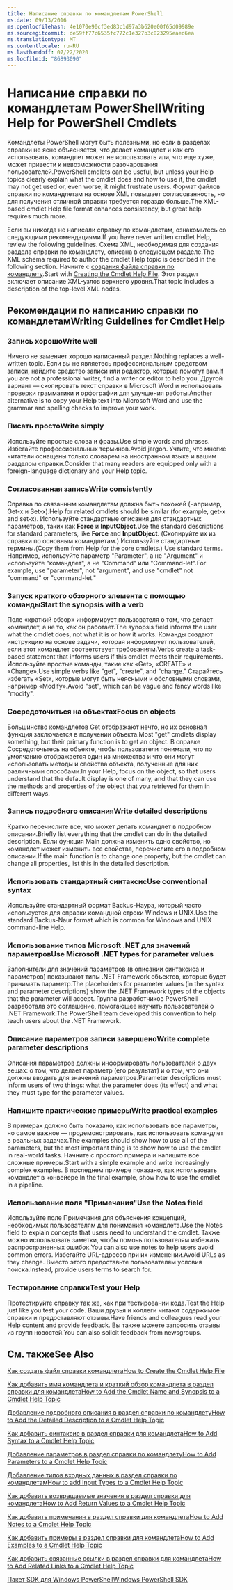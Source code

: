 ```yaml
---
title: Написание справки по командлетам PowerShell
ms.date: 09/13/2016
ms.openlocfilehash: 4e1070e90cf3ed83c1d97a3b620e00f65d09989e
ms.sourcegitcommit: de59ff77c6535fc772c1e327b3c823295eaed6ea
ms.translationtype: MT
ms.contentlocale: ru-RU
ms.lasthandoff: 07/22/2020
ms.locfileid: "86893090"
---
```

# <a name="writing-help-for-powershell-cmdlets"></a><span data-ttu-id="dd3f4-102">Написание справки по командлетам PowerShell</span><span class="sxs-lookup"><span data-stu-id="dd3f4-102">Writing Help for PowerShell Cmdlets</span></span>

<span data-ttu-id="dd3f4-103">Командлеты PowerShell могут быть полезными, но если в разделах справки не ясно объясняется, что делает командлет и как его использовать, командлет может не использовать или, что еще хуже, может привести к невозможности разочарования пользователей.</span><span class="sxs-lookup"><span data-stu-id="dd3f4-103">PowerShell cmdlets can be useful, but unless your Help topics clearly explain what the cmdlet does and how to use it, the cmdlet may not get used or, even worse, it might frustrate users.</span></span> <span data-ttu-id="dd3f4-104">Формат файлов справки по командлетам на основе XML повышает согласованность, но для получения отличной справки требуется гораздо больше.</span><span class="sxs-lookup"><span data-stu-id="dd3f4-104">The XML-based cmdlet Help file format enhances consistency, but great help requires much more.</span></span>

<span data-ttu-id="dd3f4-105">Если вы никогда не написали справку по командлетам, ознакомьтесь со следующими рекомендациями.</span><span class="sxs-lookup"><span data-stu-id="dd3f4-105">If you have never written cmdlet Help, review the following guidelines.</span></span> <span data-ttu-id="dd3f4-106">Схема XML, необходимая для создания раздела справки по командлету, описана в следующем разделе.</span><span class="sxs-lookup"><span data-stu-id="dd3f4-106">The XML schema required to author the cmdlet Help topic is described in the following section.</span></span> <span data-ttu-id="dd3f4-107">Начните с [создания файла справки по командлету](./how-to-create-the-cmdlet-help-file.md).</span><span class="sxs-lookup"><span data-stu-id="dd3f4-107">Start with [Creating the Cmdlet Help File](./how-to-create-the-cmdlet-help-file.md).</span></span> <span data-ttu-id="dd3f4-108">Этот раздел включает описание XML-узлов верхнего уровня.</span><span class="sxs-lookup"><span data-stu-id="dd3f4-108">That topic includes a description of the top-level XML nodes.</span></span>

## <a name="writing-guidelines-for-cmdlet-help"></a><span data-ttu-id="dd3f4-109">Рекомендации по написанию справки по командлетам</span><span class="sxs-lookup"><span data-stu-id="dd3f4-109">Writing Guidelines for Cmdlet Help</span></span>

### <a name="write-well"></a><span data-ttu-id="dd3f4-110">Запись хорошо</span><span class="sxs-lookup"><span data-stu-id="dd3f4-110">Write well</span></span>

<span data-ttu-id="dd3f4-111">Ничего не заменяет хорошо написанный раздел.</span><span class="sxs-lookup"><span data-stu-id="dd3f4-111">Nothing replaces a well-written topic.</span></span> <span data-ttu-id="dd3f4-112">Если вы не являетесь профессиональным средством записи, найдите средство записи или редактор, которые помогут вам.</span><span class="sxs-lookup"><span data-stu-id="dd3f4-112">If you are not a professional writer, find a writer or editor to help you.</span></span> <span data-ttu-id="dd3f4-113">Другой вариант — скопировать текст справки в Microsoft Word и использовать проверки грамматики и орфографии для улучшения работы.</span><span class="sxs-lookup"><span data-stu-id="dd3f4-113">Another alternative is to copy your Help text into Microsoft Word and use the grammar and spelling checks to improve your work.</span></span>

### <a name="write-simply"></a><span data-ttu-id="dd3f4-114">Писать просто</span><span class="sxs-lookup"><span data-stu-id="dd3f4-114">Write simply</span></span>

<span data-ttu-id="dd3f4-115">Используйте простые слова и фразы.</span><span class="sxs-lookup"><span data-stu-id="dd3f4-115">Use simple words and phrases.</span></span> <span data-ttu-id="dd3f4-116">Избегайте профессиональных терминов.</span><span class="sxs-lookup"><span data-stu-id="dd3f4-116">Avoid jargon.</span></span> <span data-ttu-id="dd3f4-117">Учтите, что многие читатели оснащены только словарем на иностранном языке и вашим разделом справки.</span><span class="sxs-lookup"><span data-stu-id="dd3f4-117">Consider that many readers are equipped only with a foreign-language dictionary and your Help topic.</span></span>

### <a name="write-consistently"></a><span data-ttu-id="dd3f4-118">Согласованная запись</span><span class="sxs-lookup"><span data-stu-id="dd3f4-118">Write consistently</span></span>

<span data-ttu-id="dd3f4-119">Справка по связанным командлетам должна быть похожей (например, Get-x и Set-x).</span><span class="sxs-lookup"><span data-stu-id="dd3f4-119">Help for related cmdlets should be similar (for example, get-x and set-x).</span></span> <span data-ttu-id="dd3f4-120">Используйте стандартные описания для стандартных параметров, таких как **Force** и **InputObject**.</span><span class="sxs-lookup"><span data-stu-id="dd3f4-120">Use the standard descriptions for standard parameters, like **Force** and **InputObject**.</span></span> <span data-ttu-id="dd3f4-121">(Скопируйте их из справки по основным командлетам.) Используйте стандартные термины.</span><span class="sxs-lookup"><span data-stu-id="dd3f4-121">(Copy them from Help for the core cmdlets.) Use standard terms.</span></span> <span data-ttu-id="dd3f4-122">Например, используйте параметр "Parameter", а не "Argument" и используйте "командлет", а не "Command" или "Command-let".</span><span class="sxs-lookup"><span data-stu-id="dd3f4-122">For example, use "parameter", not "argument", and use "cmdlet" not "command" or "command-let."</span></span>

### <a name="start-the-synopsis-with-a-verb"></a><span data-ttu-id="dd3f4-123">Запуск краткого обзорного элемента с помощью команды</span><span class="sxs-lookup"><span data-stu-id="dd3f4-123">Start the synopsis with a verb</span></span>

<span data-ttu-id="dd3f4-124">Поле «краткий обзор» информирует пользователя о том, что делает командлет, а не то, как он работает.</span><span class="sxs-lookup"><span data-stu-id="dd3f4-124">The synopsis field informs the user what the cmdlet does, not what it is or how it works.</span></span> <span data-ttu-id="dd3f4-125">Команды создают инструкцию на основе задачи, которая информирует пользователей, если этот командлет соответствует требованиям.</span><span class="sxs-lookup"><span data-stu-id="dd3f4-125">Verbs create a task-based statement that informs users if this cmdlet meets their requirements.</span></span> <span data-ttu-id="dd3f4-126">Используйте простые команды, такие как «Get», «CREATE» и «Change».</span><span class="sxs-lookup"><span data-stu-id="dd3f4-126">Use simple verbs like "get", "create", and "change."</span></span> <span data-ttu-id="dd3f4-127">Старайтесь избегать «Set», которые могут быть неясными и обсловными словами, например «Modify».</span><span class="sxs-lookup"><span data-stu-id="dd3f4-127">Avoid "set", which can be vague and fancy words like "modify".</span></span>

### <a name="focus-on-objects"></a><span data-ttu-id="dd3f4-128">Сосредоточиться на объектах</span><span class="sxs-lookup"><span data-stu-id="dd3f4-128">Focus on objects</span></span>

<span data-ttu-id="dd3f4-129">Большинство командлетов Get отображают нечто, но их основная функция заключается в получении объекта.</span><span class="sxs-lookup"><span data-stu-id="dd3f4-129">Most "get" cmdlets display something, but their primary function is to get an object.</span></span> <span data-ttu-id="dd3f4-130">В справке Сосредоточьтесь на объекте, чтобы пользователи понимали, что по умолчанию отображается один из множества и что они могут использовать методы и свойства объекта, полученные для них различными способами.</span><span class="sxs-lookup"><span data-stu-id="dd3f4-130">In your Help, focus on the object, so that users understand that the default display is one of many, and that they can use the methods and properties of the object that you retrieved for them in different ways.</span></span>

### <a name="write-detailed-descriptions"></a><span data-ttu-id="dd3f4-131">Запись подробного описания</span><span class="sxs-lookup"><span data-stu-id="dd3f4-131">Write detailed descriptions</span></span>

<span data-ttu-id="dd3f4-132">Кратко перечислите все, что может делать командлет в подробном описании.</span><span class="sxs-lookup"><span data-stu-id="dd3f4-132">Briefly list everything that the cmdlet can do in the detailed description.</span></span> <span data-ttu-id="dd3f4-133">Если функция Main должна изменить одно свойство, но командлет может изменить все свойства, перечислите его в подробном описании.</span><span class="sxs-lookup"><span data-stu-id="dd3f4-133">If the main function is to change one property, but the cmdlet can change all properties, list this in the detailed description.</span></span>

### <a name="use-conventional-syntax"></a><span data-ttu-id="dd3f4-134">Использовать стандартный синтаксис</span><span class="sxs-lookup"><span data-stu-id="dd3f4-134">Use conventional syntax</span></span>

<span data-ttu-id="dd3f4-135">Используйте стандартный формат Backus-Наура, который часто используется для справки командной строки Windows и UNIX.</span><span class="sxs-lookup"><span data-stu-id="dd3f4-135">Use the standard Backus-Naur format which is common for Windows and UNIX command-line Help.</span></span>

### <a name="use-microsoft-net-types-for-parameter-values"></a><span data-ttu-id="dd3f4-136">Использование типов Microsoft .NET для значений параметров</span><span class="sxs-lookup"><span data-stu-id="dd3f4-136">Use Microsoft .NET types for parameter values</span></span>

<span data-ttu-id="dd3f4-137">Заполнители для значений параметров (в описании синтаксиса и параметров) показывают типы .NET Framework объектов, которые будет принимать параметр.</span><span class="sxs-lookup"><span data-stu-id="dd3f4-137">The placeholders for parameter values (in the syntax and parameter descriptions) show the .NET Framework types of the objects that the parameter will accept.</span></span> <span data-ttu-id="dd3f4-138">Группа разработчиков PowerShell разработала это соглашение, помогающее научить пользователей о .NET Framework.</span><span class="sxs-lookup"><span data-stu-id="dd3f4-138">The PowerShell team developed this convention to help teach users about the .NET Framework.</span></span>

### <a name="write-complete-parameter-descriptions"></a><span data-ttu-id="dd3f4-139">Описание параметров записи завершено</span><span class="sxs-lookup"><span data-stu-id="dd3f4-139">Write complete parameter descriptions</span></span>

<span data-ttu-id="dd3f4-140">Описания параметров должны информировать пользователей о двух вещах: о том, что делает параметр (его результат) и о том, что они должны вводить для значений параметров.</span><span class="sxs-lookup"><span data-stu-id="dd3f4-140">Parameter descriptions must inform users of two things: what the parameter does (its effect) and what they must type for the parameter values.</span></span>

### <a name="write-practical-examples"></a><span data-ttu-id="dd3f4-141">Напишите практические примеры</span><span class="sxs-lookup"><span data-stu-id="dd3f4-141">Write practical examples</span></span>

<span data-ttu-id="dd3f4-142">В примерах должно быть показано, как использовать все параметры, но самое важное — продемонстрировать, как использовать командлет в реальных задачах.</span><span class="sxs-lookup"><span data-stu-id="dd3f4-142">The examples should show how to use all of the parameters, but the most important thing is to show how to use the cmdlet in real-world tasks.</span></span> <span data-ttu-id="dd3f4-143">Начните с простого примера и напишите все сложные примеры.</span><span class="sxs-lookup"><span data-stu-id="dd3f4-143">Start with a simple example and write increasingly complex examples.</span></span> <span data-ttu-id="dd3f4-144">В последнем примере показано, как использовать командлет в конвейере.</span><span class="sxs-lookup"><span data-stu-id="dd3f4-144">In the final example, show how to use the cmdlet in a pipeline.</span></span>

### <a name="use-the-notes-field"></a><span data-ttu-id="dd3f4-145">Использование поля "Примечания"</span><span class="sxs-lookup"><span data-stu-id="dd3f4-145">Use the Notes field</span></span>

<span data-ttu-id="dd3f4-146">Используйте поле Примечания для объяснения концепций, необходимых пользователям для понимания командлета.</span><span class="sxs-lookup"><span data-stu-id="dd3f4-146">Use the Notes field to explain concepts that users need to understand the cmdlet.</span></span> <span data-ttu-id="dd3f4-147">Также можно использовать заметки, чтобы помочь пользователям избежать распространенных ошибок.</span><span class="sxs-lookup"><span data-stu-id="dd3f4-147">You can also use notes to help users avoid common errors.</span></span> <span data-ttu-id="dd3f4-148">Избегайте URL-адресов при их изменении.</span><span class="sxs-lookup"><span data-stu-id="dd3f4-148">Avoid URLs as they change.</span></span> <span data-ttu-id="dd3f4-149">Вместо этого предоставьте пользователям условия поиска.</span><span class="sxs-lookup"><span data-stu-id="dd3f4-149">Instead, provide users terms to search for.</span></span>

### <a name="test-your-help"></a><span data-ttu-id="dd3f4-150">Тестирование справки</span><span class="sxs-lookup"><span data-stu-id="dd3f4-150">Test your Help</span></span>

<span data-ttu-id="dd3f4-151">Протестируйте справку так же, как при тестировании кода.</span><span class="sxs-lookup"><span data-stu-id="dd3f4-151">Test the Help just like you test your code.</span></span> <span data-ttu-id="dd3f4-152">Ваши друзья и коллеги читают содержимое справки и предоставляют отзывы.</span><span class="sxs-lookup"><span data-stu-id="dd3f4-152">Have friends and colleagues read your Help content and provide feedback.</span></span> <span data-ttu-id="dd3f4-153">Вы также можете запросить отзывы из групп новостей.</span><span class="sxs-lookup"><span data-stu-id="dd3f4-153">You can also solicit feedback from newsgroups.</span></span>

## <a name="see-also"></a><span data-ttu-id="dd3f4-154">См. также</span><span class="sxs-lookup"><span data-stu-id="dd3f4-154">See Also</span></span>

 [<span data-ttu-id="dd3f4-155">Как создать файл справки командлета</span><span class="sxs-lookup"><span data-stu-id="dd3f4-155">How to Create the Cmdlet Help File</span></span>](./how-to-create-the-cmdlet-help-file.md)

 [<span data-ttu-id="dd3f4-156">Как добавить имя командлета и краткий обзор командлета в раздел справки для командлета</span><span class="sxs-lookup"><span data-stu-id="dd3f4-156">How to Add the Cmdlet Name and Synopsis to a Cmdlet Help Topic</span></span>](./how-to-add-the-cmdlet-name-and-synopsis-to-a-cmdlet-help-topic.md)

 [<span data-ttu-id="dd3f4-157">Добавление подробного описания в раздел справки по командлету</span><span class="sxs-lookup"><span data-stu-id="dd3f4-157">How to Add the Detailed Description to a Cmdlet Help Topic</span></span>](./how-to-add-a-cmdlet-description.md)

 [<span data-ttu-id="dd3f4-158">Как добавить синтаксис в раздел справки для командлета</span><span class="sxs-lookup"><span data-stu-id="dd3f4-158">How to Add Syntax to a Cmdlet Help Topic</span></span>](./how-to-add-syntax-to-a-cmdlet-help-topic.md)

 [<span data-ttu-id="dd3f4-159">Добавление параметров в раздел справки по командлету</span><span class="sxs-lookup"><span data-stu-id="dd3f4-159">How to Add Parameters to a Cmdlet Help Topic</span></span>](./how-to-add-parameter-information.md)

 [<span data-ttu-id="dd3f4-160">Добавление типов входных данных в раздел справки по командлетам</span><span class="sxs-lookup"><span data-stu-id="dd3f4-160">How to add Input Types to a Cmdlet Help Topic</span></span>](./how-to-add-input-types-to-a-cmdlet-help-topic.md)

 [<span data-ttu-id="dd3f4-161">Как добавить возвращаемые значения в раздел справки для командлета</span><span class="sxs-lookup"><span data-stu-id="dd3f4-161">How to Add Return Values to a Cmdlet Help Topic</span></span>](./how-to-add-return-values-to-a-cmdlet-help-topic.md)

 [<span data-ttu-id="dd3f4-162">Как добавить примечания в раздел справки для командлета</span><span class="sxs-lookup"><span data-stu-id="dd3f4-162">How to Add Notes to a Cmdlet Help Topic</span></span>](./how-to-add-notes-to-a-cmdlet-help-topic.md)

 [<span data-ttu-id="dd3f4-163">Как добавить примеры в раздел справки для командлета</span><span class="sxs-lookup"><span data-stu-id="dd3f4-163">How to Add Examples to a Cmdlet Help Topic</span></span>](./how-to-add-examples-to-a-cmdlet-help-topic.md)

 [<span data-ttu-id="dd3f4-164">Как добавить связанные ссылки в раздел справки для командлета</span><span class="sxs-lookup"><span data-stu-id="dd3f4-164">How to Add Related Links to a Cmdlet Help Topic</span></span>](./how-to-add-related-links-to-a-cmdlet-help-topic.md)

 [<span data-ttu-id="dd3f4-165">Пакет SDK для Windows PowerShell</span><span class="sxs-lookup"><span data-stu-id="dd3f4-165">Windows PowerShell SDK</span></span>](../windows-powershell-reference.md)
